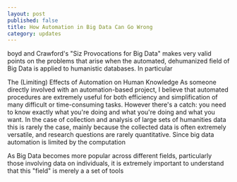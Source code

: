 ```yaml
---
layout: post
published: false
title: How Automation in Big Data Can Go Wrong
category: updates
---
```


boyd and Crawford's "Siz Provocations for Big Data" makes very valid points on the problems that arise when the automated, dehumanized field of Big Data is applied to humanistic databases. In particular 

The (Limiting) Effects of Automation on Human Knowledge
As someone directly involved with an automation-based project, I believe that automated procedures are extremely useful for  both efficiency and simplification of many difficult or time-consuming tasks. However there's a catch: you need to know exactly what you're doing and what you're doing and what you want. In the case of collection and analysis of large sets of humanities data this is rarely the case, mainly because the collected data is often extremely versatile, and research questions are rarely quantitative. Since big data automation is limited by the  computation



As  Big Data becomes more popular across different fields, particularly those involving data on individuals, it is extremely important to understand that this "field" is merely a a set of tools 